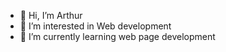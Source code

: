 - 👋 Hi, I’m Arthur
- 👀 I’m interested in Web development
- 🌱 I’m currently learning web page development
<!---
Arthur01012/Arthur01012 is a ✨ special ✨ repository because its `README.md` (this file) appears on your GitHub profile.
You can click the Preview link to take a look at your changes.
--->

